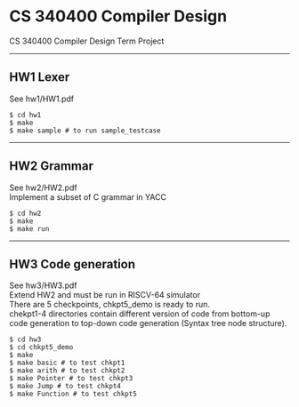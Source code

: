 # CS 340400 Compiler Design
CS 340400 Compiler Design Term Project

---

## HW1 Lexer
See hw1/HW1.pdf
```shell
$ cd hw1
$ make
$ make sample # to run sample_testcase
```
---

## HW2 Grammar
See hw2/HW2.pdf\
Implement a subset of C grammar in YACC
```shell
$ cd hw2
$ make
$ make run
```

---

## HW3 Code generation
See hw3/HW3.pdf\
Extend HW2 and must be run in RISCV-64 simulator\
There are 5 checkpoints, chkpt5_demo is ready to run.\
chekpt1-4 directories contain different version of code from bottom-up code generation to top-down code generation (Syntax tree node structure).
```shell
$ cd hw3
$ cd chkpt5_demo
$ make
$ make basic # to test chkpt1
$ make arith # to test chkpt2
$ make Pointer # to test chkpt3
$ make Jump # to test chkpt4
$ make Function # to test chkpt5
```
